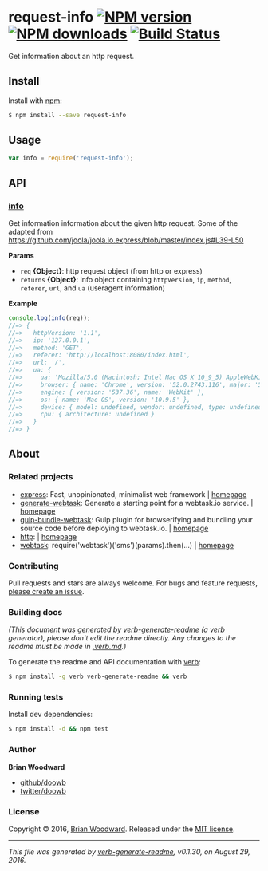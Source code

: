 # request-info [![NPM version](https://img.shields.io/npm/v/request-info.svg?style=flat)](https://www.npmjs.com/package/request-info) [![NPM downloads](https://img.shields.io/npm/dm/request-info.svg?style=flat)](https://npmjs.org/package/request-info) [![Build Status](https://img.shields.io/travis/doowb/request-info.svg?style=flat)](https://travis-ci.org/doowb/request-info)

Get information about an http request.

## Install

Install with [npm](https://www.npmjs.com/):

```sh
$ npm install --save request-info
```

## Usage

```js
var info = require('request-info');
```

## API

### [info](index.js#L39)

Get information information about the given http request. Some of the adapted from https://github.com/joola/joola.io.express/blob/master/index.js#L39-L50

**Params**

* `req` **{Object}**: http request object (from http or express)
* `returns` **{Object}**: info object containing `httpVersion`, `ip`, `method`, `referer`, `url`, and `ua` (useragent information)

**Example**

```js
console.log(info(req));
//=> {
//=>   httpVersion: '1.1',
//=>   ip: '127.0.0.1',
//=>   method: 'GET',
//=>   referer: 'http://localhost:8080/index.html',
//=>   url: '/',
//=>   ua: {
//=>     ua: 'Mozilla/5.0 (Macintosh; Intel Mac OS X 10_9_5) AppleWebKit/537.36 (KHTML, like Gecko) Chrome/52.0.2743.116 Safari/537.36',
//=>     browser: { name: 'Chrome', version: '52.0.2743.116', major: '52' },
//=>     engine: { version: '537.36', name: 'WebKit' },
//=>     os: { name: 'Mac OS', version: '10.9.5' },
//=>     device: { model: undefined, vendor: undefined, type: undefined },
//=>     cpu: { architecture: undefined }
//=>   }
//=> }
```

## About

### Related projects

* [express](https://www.npmjs.com/package/express): Fast, unopinionated, minimalist web framework | [homepage](http://expressjs.com/ "Fast, unopinionated, minimalist web framework")
* [generate-webtask](https://www.npmjs.com/package/generate-webtask): Generate a starting point for a webtask.io service. | [homepage](https://github.com/generate/generate-webtask "Generate a starting point for a webtask.io service.")
* [gulp-bundle-webtask](https://www.npmjs.com/package/gulp-bundle-webtask): Gulp plugin for browserifying and bundling your source code before deploying to webtask.io. | [homepage](https://github.com/doowb/gulp-bundle-webtask "Gulp plugin for browserifying and bundling your source code before deploying to webtask.io.")
* [http](https://www.npmjs.com/package/http):  | [homepage](null)
* [webtask](https://www.npmjs.com/package/webtask): require('webtask')('sms')(params).then(...) | [homepage](https://github.com/auth0/webtask-js "require('webtask')('sms')(params).then(...)")

### Contributing

Pull requests and stars are always welcome. For bugs and feature requests, [please create an issue](../../issues/new).

### Building docs

_(This document was generated by [verb-generate-readme](https://github.com/verbose/verb-generate-readme) (a [verb](https://github.com/verbose/verb) generator), please don't edit the readme directly. Any changes to the readme must be made in [.verb.md](.verb.md).)_

To generate the readme and API documentation with [verb](https://github.com/verbose/verb):

```sh
$ npm install -g verb verb-generate-readme && verb
```

### Running tests

Install dev dependencies:

```sh
$ npm install -d && npm test
```

### Author

**Brian Woodward**

* [github/doowb](https://github.com/doowb)
* [twitter/doowb](http://twitter.com/doowb)

### License

Copyright © 2016, [Brian Woodward](https://github.com/doowb).
Released under the [MIT license](https://github.com/doowb/request-info/blob/master/LICENSE).

***

_This file was generated by [verb-generate-readme](https://github.com/verbose/verb-generate-readme), v0.1.30, on August 29, 2016._